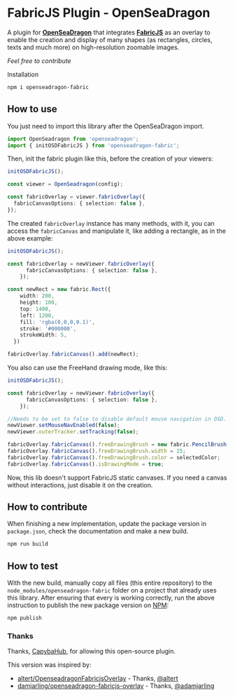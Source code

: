 # FabricJS Plugin - OpenSeaDragon

A plugin for **[OpenSeaDragon](https://openseadragon.github.io/)** that integrates **[FabricJS](http://fabricjs.com/)** as an overlay to enable the creation and display of many shapes (as rectangles, circles, texts and much more) on high-resolution zoomable images.

*Feel free to contribute*

Installation

```bash
npm i openseadragon-fabric
```

## How to use

You just need to import this library after the OpenSeaDragon import.

```ts
import OpenSeadragon from 'openseadragon';
import { initOSDFabricJS } from 'openseadragon-fabric';
```

Then, init the fabric plugin like this, before the creation of your viewers:

```ts
initOSDFabricJS();

const viewer = OpenSeadragon(config);

const fabricOverlay = viewer.fabricOverlay({
  fabricCanvasOptions: { selection: false },
});
```

The created `fabricOverlay` instance has many methods, with it, you can access the `fabricCanvas` and manipulate it, like adding a rectangle, as in the above example:

```ts
initOSDFabricJS();

const fabricOverlay = newViewer.fabricOverlay({
      fabricCanvasOptions: { selection: false },
    });

const newRect = new fabric.Rect({
    width: 200,
    height: 100,
    top: 1400,
    left: 1200,
    fill: 'rgba(0,0,0,0.1)',
    stroke: '#000000',
    strokeWidth: 5,
  })

fabricOverlay.fabricCanvas().add(newRect);
```

You also can use the FreeHand drawing mode, like this:

```ts
initOSDFabricJS();

const fabricOverlay = newViewer.fabricOverlay({
      fabricCanvasOptions: { selection: false },
    });

//Needs to be set to false to disable default mouse navigation in OSD.
newViewer.setMouseNavEnabled(false);
newViewer.outerTracker.setTracking(false);

fabricOverlay.fabricCanvas().freeDrawingBrush = new fabric.PencilBrush(fabricOverlay.fabricCanvas());
fabricOverlay.fabricCanvas().freeDrawingBrush.width = 15;
fabricOverlay.fabricCanvas().freeDrawingBrush.color = selectedColor;
fabricOverlay.fabricCanvas().isDrawingMode = true;
```

Now, this lib doesn't support FabricJS static canvases. If you need a canvas without interactions, just disable it on the creation.

## How to contribute

When finishing a new implementation, update the package version in `package.json`, check the documentation and make a new build.

```bash
npm run build
```

## How to test

With the new build, manually copy all files (this entire repository) to the `node_modules/openseadragon-fabric` folder on a project that already uses this library.
After ensuring that every  is working correctly, run the above instruction to publish the new package version on [NPM](https://www.npmjs.com/package/openseadragon-fabric):

```bash
npm publish
```

### Thanks

Thanks, [CapybaHub](https://github.com/CapybaHub), for allowing this open-source plugin.

This version was inspired by:

- [altert/OpenseadragonFabricjsOverlay](https://github.com/altert/OpenseadragonFabricjsOverlay) - Thanks, [@altert](https://github.com/altert)
- [damjarling/openseadragon-fabricjs-overlay](https://www.npmjs.com/package/@adamjarling/openseadragon-fabricjs-overlay) - Thanks, [@adamjarling](https://www.npmjs.com/package/@adamjarling)
